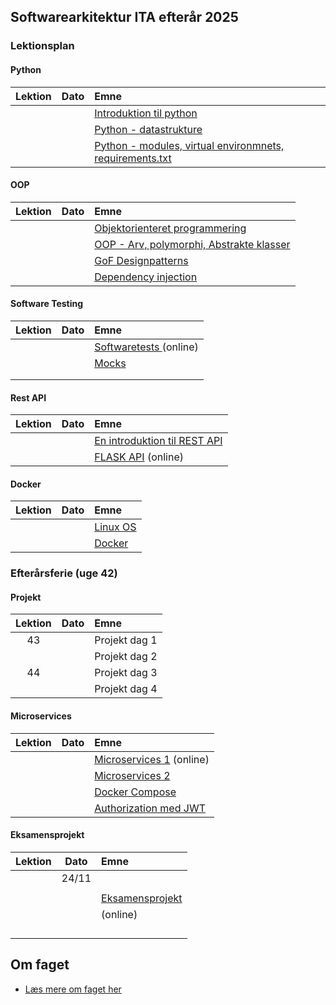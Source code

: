 ## Softwarearkitektur ITA efterår 2025

### Lektionsplan

#### Python
| Lektion |    Dato    |       Emne                            |
|:-----:|:---------:|:----------------------------------------------------------|
|        |            | [Introduktion til python](materialer/intro1/py_intro_1.md)                |
|        |            | [Python - datastrukture](materialer/intro2/py_intro_2.md)                 |
|        |            | [Python - modules, virtual environmnets, requirements.txt](materialer/intro3/py_intro_3.md)|

#### OOP
| Lektion |    Dato    |       Emne                            |
|:-----:|:---------:|:----------------------------------------------------------|
|        |            | [Objektorienteret programmering](materialer/oop1/oop_1.md)|
|        |            | [OOP - Arv, polymorphi, Abstrakte klasser](materialer/oop2/oop_2.md)  |
|        |            | [GoF Designpatterns](materialer/oop3/oop_3.md)|
|        |            | [Dependency injection](materialer/oop4/oop_4.md) |


#### Software Testing
| Lektion |    Dato    |       Emne                            |
|:-----:|:---------:|:----------------------------------------------------------|
|        |            | [Softwaretests ](materialer/tests1/testing_1.md) (online) |
|        |            | [Mocks](lessons/ses10.md) |
|        |            | [](lessons/ses10.md) |
|        |            | [](lessons/ses10.md) |

#### Rest API
| Lektion |    Dato    |       Emne                            |
|:-----:|:---------:|:----------------------------------------------------------|
|        |            | [En introduktion til REST API](materialer/restapi1/introduktion_til_rest_api.md)|
|        |            | [FLASK API](materialer/restapi2/flask.md) (online)|

#### Docker
| Lektion |    Dato    |       Emne                            |
|:-----:|:---------:|:----------------------------------------------------------|
|        |            | [Linux OS](materialer/docker1/docker_1.md)|
|        |            | [Docker](materialer/docker2/docker_2.md)|

### Efterårsferie (uge 42)

#### Projekt
| Lektion |    Dato    |       Emne                         |
|:-----:|:---------:|:----------------------------------------------------------|
|   43   |       | Projekt dag 1 |
|       |       | Projekt dag 2 |
|    44  |       | Projekt dag 3 |
|       |       | Projekt dag 4 |

#### Microservices
| Lektion |    Dato    |       Emne                         |
|:-----:|:---------:|:----------------------------------------------------------|
|        |            | [Microservices 1](lessons/ses10.md) (online) |
|        |            | [Microservices 2](lessons/ses10.md)  |
|        |            | [Docker Compose](materialer/docker3/docker_3.md) |
|        |            | [Authorization med JWT](lessons/ses10.md)  |

#### Eksamensprojekt
| Lektion |    Dato    |       Emne                            |
|:-----:|:---------:|:----------------------------------------------------------|
|        |     24/11  | [](lessons/ses10.md)  |
|        |            | [](lessons/ses10.md)  |
|        |            | [Eksamensprojekt ](lessons/ses10.md)    |
|        |            | [](lessons/ses10.md) (online)  |
|        |            | [](lessons/ses10.md)  |
|        |            | [](lessons/ses10.md)  |
|        |            | |
|        |            | [](lessons/ses10.md)  |

## Om faget
* [Læs mere om faget her](formalia/about_this_elective.md)

